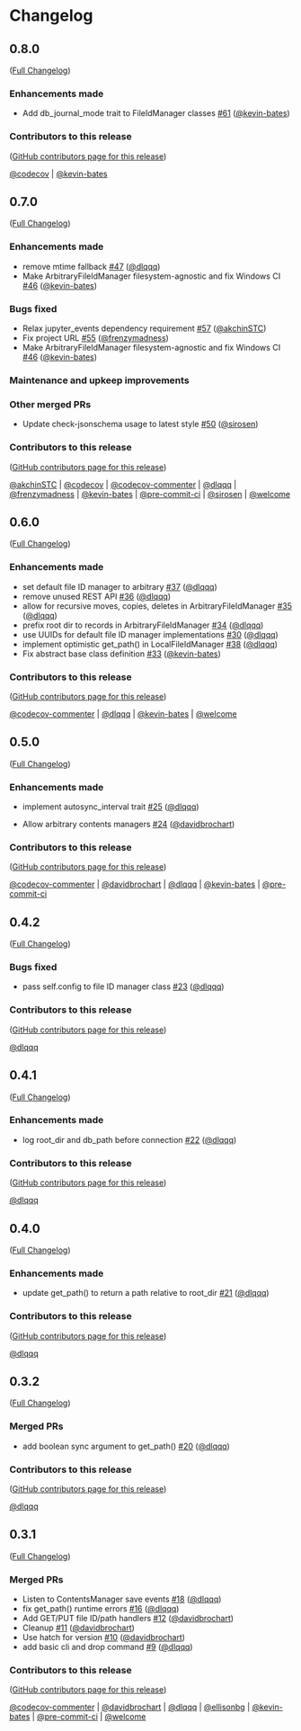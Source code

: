 # Changelog

<!-- <START NEW CHANGELOG ENTRY> -->

## 0.8.0

([Full Changelog](https://github.com/jupyter-server/jupyter_server_fileid/compare/v0.7.0...542ccebfcf7713a81a4f2fbd07e8227573c3a282))

### Enhancements made

- Add db_journal_mode trait to FileIdManager classes [#61](https://github.com/jupyter-server/jupyter_server_fileid/pull/61) ([@kevin-bates](https://github.com/kevin-bates))

### Contributors to this release

([GitHub contributors page for this release](https://github.com/jupyter-server/jupyter_server_fileid/graphs/contributors?from=2023-02-16&to=2023-02-23&type=c))

[@codecov](https://github.com/search?q=repo%3Ajupyter-server%2Fjupyter_server_fileid+involves%3Acodecov+updated%3A2023-02-16..2023-02-23&type=Issues) | [@kevin-bates](https://github.com/search?q=repo%3Ajupyter-server%2Fjupyter_server_fileid+involves%3Akevin-bates+updated%3A2023-02-16..2023-02-23&type=Issues)

<!-- <END NEW CHANGELOG ENTRY> -->

## 0.7.0

([Full Changelog](https://github.com/jupyter-server/jupyter_server_fileid/compare/v0.6.0...f42d481b072f8c1a961ad8dc6c2b3ab35a6d0777))

### Enhancements made

- remove mtime fallback [#47](https://github.com/jupyter-server/jupyter_server_fileid/pull/47) ([@dlqqq](https://github.com/dlqqq))
- Make ArbitraryFileIdManager filesystem-agnostic and fix Windows CI [#46](https://github.com/jupyter-server/jupyter_server_fileid/pull/46) ([@kevin-bates](https://github.com/kevin-bates))

### Bugs fixed

- Relax jupyter_events dependency requirement [#57](https://github.com/jupyter-server/jupyter_server_fileid/pull/57) ([@akchinSTC](https://github.com/akchinSTC))
- Fix project URL [#55](https://github.com/jupyter-server/jupyter_server_fileid/pull/55) ([@frenzymadness](https://github.com/frenzymadness))
- Make ArbitraryFileIdManager filesystem-agnostic and fix Windows CI [#46](https://github.com/jupyter-server/jupyter_server_fileid/pull/46) ([@kevin-bates](https://github.com/kevin-bates))

### Maintenance and upkeep improvements

### Other merged PRs

- Update check-jsonschema usage to latest style [#50](https://github.com/jupyter-server/jupyter_server_fileid/pull/50) ([@sirosen](https://github.com/sirosen))

### Contributors to this release

([GitHub contributors page for this release](https://github.com/jupyter-server/jupyter_server_fileid/graphs/contributors?from=2022-10-28&to=2023-02-16&type=c))

[@akchinSTC](https://github.com/search?q=repo%3Ajupyter-server%2Fjupyter_server_fileid+involves%3AakchinSTC+updated%3A2022-10-28..2023-02-16&type=Issues) | [@codecov](https://github.com/search?q=repo%3Ajupyter-server%2Fjupyter_server_fileid+involves%3Acodecov+updated%3A2022-10-28..2023-02-16&type=Issues) | [@codecov-commenter](https://github.com/search?q=repo%3Ajupyter-server%2Fjupyter_server_fileid+involves%3Acodecov-commenter+updated%3A2022-10-28..2023-02-16&type=Issues) | [@dlqqq](https://github.com/search?q=repo%3Ajupyter-server%2Fjupyter_server_fileid+involves%3Adlqqq+updated%3A2022-10-28..2023-02-16&type=Issues) | [@frenzymadness](https://github.com/search?q=repo%3Ajupyter-server%2Fjupyter_server_fileid+involves%3Afrenzymadness+updated%3A2022-10-28..2023-02-16&type=Issues) | [@kevin-bates](https://github.com/search?q=repo%3Ajupyter-server%2Fjupyter_server_fileid+involves%3Akevin-bates+updated%3A2022-10-28..2023-02-16&type=Issues) | [@pre-commit-ci](https://github.com/search?q=repo%3Ajupyter-server%2Fjupyter_server_fileid+involves%3Apre-commit-ci+updated%3A2022-10-28..2023-02-16&type=Issues) | [@sirosen](https://github.com/search?q=repo%3Ajupyter-server%2Fjupyter_server_fileid+involves%3Asirosen+updated%3A2022-10-28..2023-02-16&type=Issues) | [@welcome](https://github.com/search?q=repo%3Ajupyter-server%2Fjupyter_server_fileid+involves%3Awelcome+updated%3A2022-10-28..2023-02-16&type=Issues)

## 0.6.0

([Full Changelog](https://github.com/jupyter-server/jupyter_server_fileid/compare/v0.5.0...328d893ff2323f20925e036e57eb62f302fa94e2))

### Enhancements made

- set default file ID manager to arbitrary [#37](https://github.com/jupyter-server/jupyter_server_fileid/pull/37) ([@dlqqq](https://github.com/dlqqq))
- remove unused REST API [#36](https://github.com/jupyter-server/jupyter_server_fileid/pull/36) ([@dlqqq](https://github.com/dlqqq))
- allow for recursive moves, copies, deletes in ArbitraryFileIdManager [#35](https://github.com/jupyter-server/jupyter_server_fileid/pull/35) ([@dlqqq](https://github.com/dlqqq))
- prefix root dir to records in ArbitraryFileIdManager [#34](https://github.com/jupyter-server/jupyter_server_fileid/pull/34) ([@dlqqq](https://github.com/dlqqq))
- use UUIDs for default file ID manager implementations [#30](https://github.com/jupyter-server/jupyter_server_fileid/pull/30) ([@dlqqq](https://github.com/dlqqq))
- implement optimistic get_path() in LocalFileIdManager [#38](https://github.com/jupyter-server/jupyter_server_fileid/pull/38) ([@dlqqq](https://github.com/dlqqq))
- Fix abstract base class definition [#33](https://github.com/jupyter-server/jupyter_server_fileid/pull/33) ([@kevin-bates](https://github.com/kevin-bates))

### Contributors to this release

([GitHub contributors page for this release](https://github.com/jupyter-server/jupyter_server_fileid/graphs/contributors?from=2022-10-25&to=2022-10-28&type=c))

[@codecov-commenter](https://github.com/search?q=repo%3Ajupyter-server%2Fjupyter_server_fileid+involves%3Acodecov-commenter+updated%3A2022-10-25..2022-10-28&type=Issues) | [@dlqqq](https://github.com/search?q=repo%3Ajupyter-server%2Fjupyter_server_fileid+involves%3Adlqqq+updated%3A2022-10-25..2022-10-28&type=Issues) | [@kevin-bates](https://github.com/search?q=repo%3Ajupyter-server%2Fjupyter_server_fileid+involves%3Akevin-bates+updated%3A2022-10-25..2022-10-28&type=Issues) | [@welcome](https://github.com/search?q=repo%3Ajupyter-server%2Fjupyter_server_fileid+involves%3Awelcome+updated%3A2022-10-25..2022-10-28&type=Issues)

## 0.5.0

([Full Changelog](https://github.com/jupyter-server/jupyter_server_fileid/compare/v0.4.2...d968097b42f7b4d21fd851bd69c23a34098e675a))

### Enhancements made

- implement autosync_interval trait [#25](https://github.com/jupyter-server/jupyter_server_fileid/pull/25) ([@dlqqq](https://github.com/dlqqq))

- Allow arbitrary contents managers [#24](https://github.com/jupyter-server/jupyter_server_fileid/pull/24) ([@davidbrochart](https://github.com/davidbrochart))

### Contributors to this release

([GitHub contributors page for this release](https://github.com/jupyter-server/jupyter_server_fileid/graphs/contributors?from=2022-10-21&to=2022-10-25&type=c))

[@codecov-commenter](https://github.com/search?q=repo%3Ajupyter-server%2Fjupyter_server_fileid+involves%3Acodecov-commenter+updated%3A2022-10-21..2022-10-25&type=Issues) | [@davidbrochart](https://github.com/search?q=repo%3Ajupyter-server%2Fjupyter_server_fileid+involves%3Adavidbrochart+updated%3A2022-10-21..2022-10-25&type=Issues) | [@dlqqq](https://github.com/search?q=repo%3Ajupyter-server%2Fjupyter_server_fileid+involves%3Adlqqq+updated%3A2022-10-21..2022-10-25&type=Issues) | [@kevin-bates](https://github.com/search?q=repo%3Ajupyter-server%2Fjupyter_server_fileid+involves%3Akevin-bates+updated%3A2022-10-21..2022-10-25&type=Issues) | [@pre-commit-ci](https://github.com/search?q=repo%3Ajupyter-server%2Fjupyter_server_fileid+involves%3Apre-commit-ci+updated%3A2022-10-21..2022-10-25&type=Issues)

## 0.4.2

([Full Changelog](https://github.com/jupyter-server/jupyter_server_fileid/compare/v0.4.1...15a183a28eb63741659971585acff9a23be05c18))

### Bugs fixed

- pass self.config to file ID manager class [#23](https://github.com/jupyter-server/jupyter_server_fileid/pull/23) ([@dlqqq](https://github.com/dlqqq))

### Contributors to this release

([GitHub contributors page for this release](https://github.com/jupyter-server/jupyter_server_fileid/graphs/contributors?from=2022-10-20&to=2022-10-21&type=c))

[@dlqqq](https://github.com/search?q=repo%3Ajupyter-server%2Fjupyter_server_fileid+involves%3Adlqqq+updated%3A2022-10-20..2022-10-21&type=Issues)

## 0.4.1

([Full Changelog](https://github.com/jupyter-server/jupyter_server_fileid/compare/v0.4.0...99bd17b2502e67fbe2b4952675762027a9d438c2))

### Enhancements made

- log root_dir and db_path before connection [#22](https://github.com/jupyter-server/jupyter_server_fileid/pull/22) ([@dlqqq](https://github.com/dlqqq))

### Contributors to this release

([GitHub contributors page for this release](https://github.com/jupyter-server/jupyter_server_fileid/graphs/contributors?from=2022-10-20&to=2022-10-20&type=c))

[@dlqqq](https://github.com/search?q=repo%3Ajupyter-server%2Fjupyter_server_fileid+involves%3Adlqqq+updated%3A2022-10-20..2022-10-20&type=Issues)

## 0.4.0

([Full Changelog](https://github.com/jupyter-server/jupyter_server_fileid/compare/v0.3.2...a4a6683f4f3e134f2a06788ca6347d57aa07c1cd))

### Enhancements made

- update get_path() to return a path relative to root_dir [#21](https://github.com/jupyter-server/jupyter_server_fileid/pull/21) ([@dlqqq](https://github.com/dlqqq))

### Contributors to this release

([GitHub contributors page for this release](https://github.com/jupyter-server/jupyter_server_fileid/graphs/contributors?from=2022-10-19&to=2022-10-20&type=c))

[@dlqqq](https://github.com/search?q=repo%3Ajupyter-server%2Fjupyter_server_fileid+involves%3Adlqqq+updated%3A2022-10-19..2022-10-20&type=Issues)

## 0.3.2

([Full Changelog](https://github.com/jupyter-server/jupyter_server_fileid/compare/v0.3.1...16535e222d705401142ad98b1d869fb30754d47e))

### Merged PRs

- add boolean sync argument to get_path() [#20](https://github.com/jupyter-server/jupyter_server_fileid/pull/20) ([@dlqqq](https://github.com/dlqqq))

### Contributors to this release

([GitHub contributors page for this release](https://github.com/jupyter-server/jupyter_server_fileid/graphs/contributors?from=2022-10-18&to=2022-10-19&type=c))

[@dlqqq](https://github.com/search?q=repo%3Ajupyter-server%2Fjupyter_server_fileid+involves%3Adlqqq+updated%3A2022-10-18..2022-10-19&type=Issues)

## 0.3.1

([Full Changelog](https://github.com/jupyter-server/jupyter_server_fileid/compare/v0.3.0...b17224adff24fd729683c9d8ebe46c6dad3c6752))

### Merged PRs

- Listen to ContentsManager save events [#18](https://github.com/jupyter-server/jupyter_server_fileid/pull/18) ([@dlqqq](https://github.com/dlqqq))
- fix get_path() runtime errors [#16](https://github.com/jupyter-server/jupyter_server_fileid/pull/16) ([@dlqqq](https://github.com/dlqqq))
- Add GET/PUT file ID/path handlers [#12](https://github.com/jupyter-server/jupyter_server_fileid/pull/12) ([@davidbrochart](https://github.com/davidbrochart))
- Cleanup [#11](https://github.com/jupyter-server/jupyter_server_fileid/pull/11) ([@davidbrochart](https://github.com/davidbrochart))
- Use hatch for version [#10](https://github.com/jupyter-server/jupyter_server_fileid/pull/10) ([@davidbrochart](https://github.com/davidbrochart))
- add basic cli and drop command [#9](https://github.com/jupyter-server/jupyter_server_fileid/pull/9) ([@dlqqq](https://github.com/dlqqq))

### Contributors to this release

([GitHub contributors page for this release](https://github.com/jupyter-server/jupyter_server_fileid/graphs/contributors?from=2022-10-10&to=2022-10-18&type=c))

[@codecov-commenter](https://github.com/search?q=repo%3Ajupyter-server%2Fjupyter_server_fileid+involves%3Acodecov-commenter+updated%3A2022-10-10..2022-10-18&type=Issues) | [@davidbrochart](https://github.com/search?q=repo%3Ajupyter-server%2Fjupyter_server_fileid+involves%3Adavidbrochart+updated%3A2022-10-10..2022-10-18&type=Issues) | [@dlqqq](https://github.com/search?q=repo%3Ajupyter-server%2Fjupyter_server_fileid+involves%3Adlqqq+updated%3A2022-10-10..2022-10-18&type=Issues) | [@ellisonbg](https://github.com/search?q=repo%3Ajupyter-server%2Fjupyter_server_fileid+involves%3Aellisonbg+updated%3A2022-10-10..2022-10-18&type=Issues) | [@kevin-bates](https://github.com/search?q=repo%3Ajupyter-server%2Fjupyter_server_fileid+involves%3Akevin-bates+updated%3A2022-10-10..2022-10-18&type=Issues) | [@pre-commit-ci](https://github.com/search?q=repo%3Ajupyter-server%2Fjupyter_server_fileid+involves%3Apre-commit-ci+updated%3A2022-10-10..2022-10-18&type=Issues) | [@welcome](https://github.com/search?q=repo%3Ajupyter-server%2Fjupyter_server_fileid+involves%3Awelcome+updated%3A2022-10-10..2022-10-18&type=Issues)
